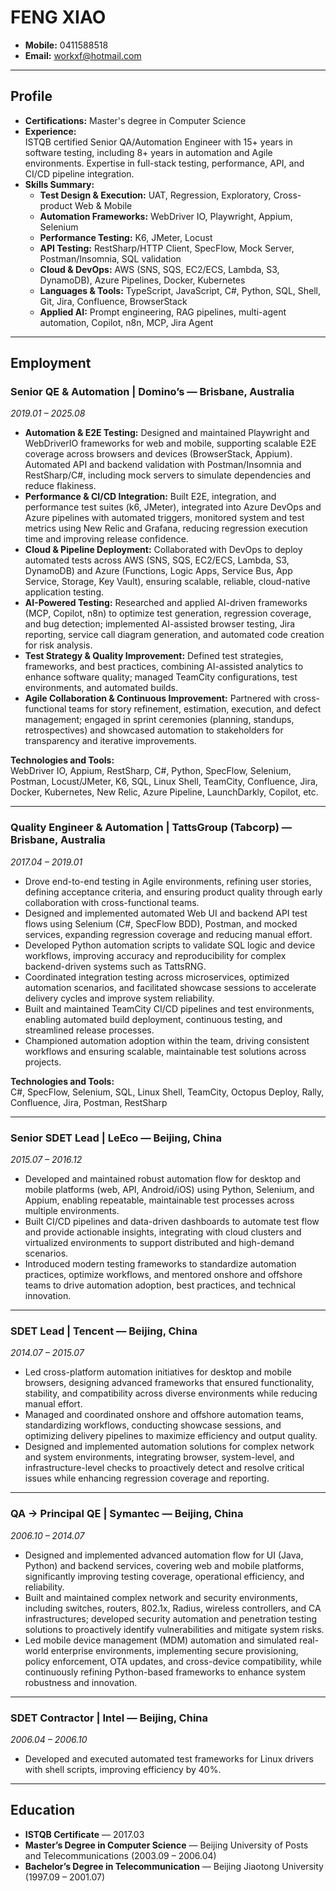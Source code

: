 # FENG XIAO

- **Mobile:** 0411588518  
- **Email:** workxf@hotmail.com  

---

## Profile

- **Certifications:** Master's degree in Computer Science  
- **Experience:**  
  ISTQB certified Senior QA/Automation Engineer with 15+ years in software testing, including 8+ years in automation and Agile environments. Expertise in full-stack testing, performance, API, and CI/CD pipeline integration.  
- **Skills Summary:**  
  - **Test Design & Execution:** UAT, Regression, Exploratory, Cross-product Web & Mobile  
  - **Automation Frameworks:** WebDriver IO, Playwright, Appium, Selenium  
  - **Performance Testing:** K6, JMeter, Locust  
  - **API Testing:** RestSharp/HTTP Client, SpecFlow, Mock Server, Postman/Insomnia, SQL validation  
  - **Cloud & DevOps:** AWS (SNS, SQS, EC2/ECS, Lambda, S3, DynamoDB), Azure Pipelines, Docker, Kubernetes  
  - **Languages & Tools:** TypeScript, JavaScript, C#, Python, SQL, Shell, Git, Jira, Confluence, BrowserStack  
  - **Applied AI:** Prompt engineering, RAG pipelines, multi-agent automation, Copilot, n8n, MCP, Jira Agent  

---

## Employment

### Senior QE & Automation | Domino’s — Brisbane, Australia  
*2019.01 – 2025.08*  
- **Automation & E2E Testing:** Designed and maintained Playwright and WebDriverIO frameworks for web and mobile, supporting scalable E2E coverage across browsers and devices (BrowserStack, Appium). Automated API and backend validation with Postman/Insomnia and RestSharp/C#, including mock servers to simulate dependencies and reduce flakiness.  
- **Performance & CI/CD Integration:** Built E2E, integration, and performance test suites (k6, JMeter), integrated into Azure DevOps and Azure pipelines with automated triggers, monitored system and test metrics using New Relic and Grafana, reducing regression execution time and improving release confidence.  
- **Cloud & Pipeline Deployment:** Collaborated with DevOps to deploy automated tests across AWS (SNS, SQS, EC2/ECS, Lambda, S3, DynamoDB) and Azure (Functions, Logic Apps, Service Bus, App Service, Storage, Key Vault), ensuring scalable, reliable, cloud-native application testing.  
- **AI-Powered Testing:** Researched and applied AI-driven frameworks (MCP, Copilot, n8n) to optimize test generation, regression coverage, and bug detection; implemented AI-assisted browser testing, Jira reporting, service call diagram generation, and automated code creation for risk analysis.  
- **Test Strategy & Quality Improvement:** Defined test strategies, frameworks, and best practices, combining AI-assisted analytics to enhance software quality; managed TeamCity configurations, test environments, and automated builds.  
- **Agile Collaboration & Continuous Improvement:** Partnered with cross-functional teams for story refinement, estimation, execution, and defect management; engaged in sprint ceremonies (planning, standups, retrospectives) and showcased automation to stakeholders for transparency and iterative improvements.  

**Technologies and Tools:**  
WebDriver IO, Appium, RestSharp, C#, Python, SpecFlow, Selenium, Postman, Locust/JMeter, K6, SQL, Linux Shell, TeamCity, Confluence, Jira, Docker, Kubernetes, New Relic, Azure Pipeline, LaunchDarkly, Copilot, etc.  

---

### Quality Engineer & Automation | TattsGroup (Tabcorp) — Brisbane, Australia  
*2017.04 – 2019.01*  
- Drove end-to-end testing in Agile environments, refining user stories, defining acceptance criteria, and ensuring product quality through early collaboration with cross-functional teams.  
- Designed and implemented automated Web UI and backend API test flows using Selenium (C#, SpecFlow BDD), Postman, and mocked services, expanding regression coverage and reducing manual effort.  
- Developed Python automation scripts to validate SQL logic and device workflows, improving accuracy and reproducibility for complex backend-driven systems such as TattsRNG.  
- Coordinated integration testing across microservices, optimized automation scenarios, and facilitated showcase sessions to accelerate delivery cycles and improve system reliability.  
- Built and maintained TeamCity CI/CD pipelines and test environments, enabling automated build deployment, continuous testing, and streamlined release processes.  
- Championed automation adoption within the team, driving consistent workflows and ensuring scalable, maintainable test solutions across projects.  

**Technologies and Tools:**  
C#, SpecFlow, Selenium, SQL, Linux Shell, TeamCity, Octopus Deploy, Rally, Confluence, Jira, Postman, RestSharp  

---

### Senior SDET Lead | LeEco — Beijing, China  
*2015.07 – 2016.12*  
- Developed and maintained robust automation flow for desktop and mobile platforms (web, API, Android/iOS) using Python, Selenium, and Appium, enabling repeatable, maintainable test processes across multiple environments.  
- Built CI/CD pipelines and data-driven dashboards to automate test flow and provide actionable insights, integrating with cloud clusters and virtualized environments to support distributed and high-demand scenarios.  
- Introduced modern testing frameworks to standardize automation practices, optimize workflows, and mentored onshore and offshore teams to drive automation adoption, best practices, and technical innovation.  

---

### SDET Lead | Tencent — Beijing, China  
*2014.07 – 2015.07*  
- Led cross-platform automation initiatives for desktop and mobile browsers, designing advanced frameworks that ensured functionality, stability, and compatibility across diverse environments while reducing manual effort.  
- Managed and coordinated onshore and offshore automation teams, standardizing workflows, conducting showcase sessions, and optimizing delivery pipelines to maximize efficiency and output quality.  
- Designed and implemented automation solutions for complex network and system environments, integrating browser, system-level, and infrastructure-level checks to proactively detect and resolve critical issues while enhancing regression coverage and reporting.  

---

### QA → Principal QE | Symantec — Beijing, China  
*2006.10 – 2014.07*  
- Designed and implemented advanced automation flow for UI (Java, Python) and backend services, covering web and mobile platforms, significantly improving testing coverage, operational efficiency, and reliability.  
- Built and maintained complex network and security environments, including switches, routers, 802.1x, Radius, wireless controllers, and CA infrastructures; developed security automation and penetration testing solutions to proactively identify vulnerabilities and mitigate system risks.  
- Led mobile device management (MDM) automation and simulated real-world enterprise environments, implementing secure provisioning, policy enforcement, OTA updates, and cross-device compatibility, while continuously refining Python-based frameworks to enhance system robustness and innovation.  

---

### SDET Contractor | Intel — Beijing, China  
*2006.04 – 2006.10*  
- Developed and executed automated test frameworks for Linux drivers with shell scripts, improving efficiency by 40%.  

---

## Education

- **ISTQB Certificate** — 2017.03  
- **Master’s Degree in Computer Science** — Beijing University of Posts and Telecommunications (2003.09 – 2006.04)  
- **Bachelor’s Degree in Telecommunication** — Beijing Jiaotong University (1997.09 – 2001.07)  
